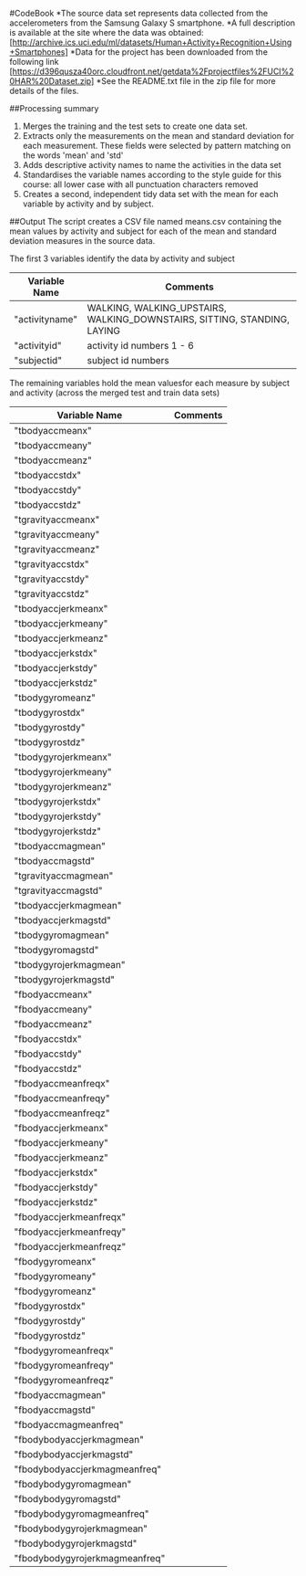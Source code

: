 #CodeBook
*The source data set represents data collected from the accelerometers from the Samsung Galaxy S smartphone. 
*A full description is available at the site where the data was obtained: 
[http://archive.ics.uci.edu/ml/datasets/Human+Activity+Recognition+Using+Smartphones]
*Data for the project has been downloaded from the following link
[https://d396qusza40orc.cloudfront.net/getdata%2Fprojectfiles%2FUCI%20HAR%20Dataset.zip]
*See the README.txt file in the zip file for more details of the files.

##Processing summary
1. Merges the training and the test sets to create one data set.
2. Extracts only the measurements on the mean and standard deviation for each measurement. These fields were selected by pattern matching on the words 'mean' and 'std'
3. Adds descriptive activity names to name the activities in the data set
4. Standardises the variable names according to the style guide for this course: all lower case with all punctuation characters removed 
5. Creates a second, independent tidy data set with the mean for each variable by activity and by subject. 

##Output
The script creates a CSV file named means.csv containing the mean values by activity and subject for each of the mean and standard deviation measures in the source data.

The first 3 variables identify the data by activity and subject

|Variable Name|Comments|
|-------------|---------|
|"activityname"|WALKING, WALKING_UPSTAIRS, WALKING_DOWNSTAIRS, SITTING, STANDING, LAYING|
|"activityid"|activity id numbers 1 - 6|
|"subjectid"|subject id numbers|
 
The remaining variables hold the mean valuesfor each measure by subject and activity 
(across the merged test and train data sets)

|Variable Name|Comments|
|-------------|---------|
|"tbodyaccmeanx"||
|"tbodyaccmeany"||
|"tbodyaccmeanz"||               
|"tbodyaccstdx"||
|"tbodyaccstdy"||
|"tbodyaccstdz"||
|"tgravityaccmeanx"||
|"tgravityaccmeany"||
|"tgravityaccmeanz"||
|"tgravityaccstdx"||
|"tgravityaccstdy"||
|"tgravityaccstdz"||             
|"tbodyaccjerkmeanx"||
|"tbodyaccjerkmeany"||
|"tbodyaccjerkmeanz"||           
|"tbodyaccjerkstdx"||
|"tbodyaccjerkstdy"||
|"tbodyaccjerkstdz"||
|"tbodygyromeanz"||
|"tbodygyrostdx"||
|"tbodygyrostdy"||
|"tbodygyrostdz"||               
|"tbodygyrojerkmeanx"||
|"tbodygyrojerkmeany"||
|"tbodygyrojerkmeanz"||          
|"tbodygyrojerkstdx"||
|"tbodygyrojerkstdy"||
|"tbodygyrojerkstdz"||           
|"tbodyaccmagmean"||
|"tbodyaccmagstd"||
|"tgravityaccmagmean"||          
|"tgravityaccmagstd"||
|"tbodyaccjerkmagmean"||
|"tbodyaccjerkmagstd"||          
|"tbodygyromagmean"||
|"tbodygyromagstd"||
|"tbodygyrojerkmagmean"||        
|"tbodygyrojerkmagstd"||
|"fbodyaccmeanx"||
|"fbodyaccmeany"||               
|"fbodyaccmeanz"||
|"fbodyaccstdx"||
|"fbodyaccstdy"||                
|"fbodyaccstdz"||
|"fbodyaccmeanfreqx"||
|"fbodyaccmeanfreqy"||           
|"fbodyaccmeanfreqz"||
|"fbodyaccjerkmeanx"||
|"fbodyaccjerkmeany"||           
|"fbodyaccjerkmeanz"||
|"fbodyaccjerkstdx"||
|"fbodyaccjerkstdy"||            
|"fbodyaccjerkstdz"||
|"fbodyaccjerkmeanfreqx"||
|"fbodyaccjerkmeanfreqy"||       
|"fbodyaccjerkmeanfreqz"||
|"fbodygyromeanx"||
|"fbodygyromeany"||              
|"fbodygyromeanz"||
|"fbodygyrostdx"||
|"fbodygyrostdy"||               
|"fbodygyrostdz"||
|"fbodygyromeanfreqx"||
|"fbodygyromeanfreqy"||          
|"fbodygyromeanfreqz"||
|"fbodyaccmagmean"||
|"fbodyaccmagstd"||              
|"fbodyaccmagmeanfreq"||
|"fbodybodyaccjerkmagmean"||
|"fbodybodyaccjerkmagstd"||      
|"fbodybodyaccjerkmagmeanfreq"||
|"fbodybodygyromagmean"||
|"fbodybodygyromagstd"||         
|"fbodybodygyromagmeanfreq"||
|"fbodybodygyrojerkmagmean"||
|"fbodybodygyrojerkmagstd"||     
|"fbodybodygyrojerkmagmeanfreq"||
